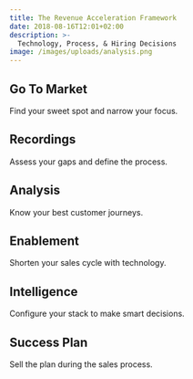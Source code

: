 ```yaml
---
title: The Revenue Acceleration Framework
date: 2018-08-16T12:01+02:00
description: >-
  Technology, Process, & Hiring Decisions
image: /images/uploads/analysis.png
---
```


## Go To Market

Find your sweet spot and narrow your focus.

## Recordings

Assess your gaps and define the process.

## Analysis

Know your best customer journeys.

## Enablement

Shorten your sales cycle with technology.

## Intelligence

Configure your stack to make smart decisions.

## Success Plan

Sell the plan during the sales process.
